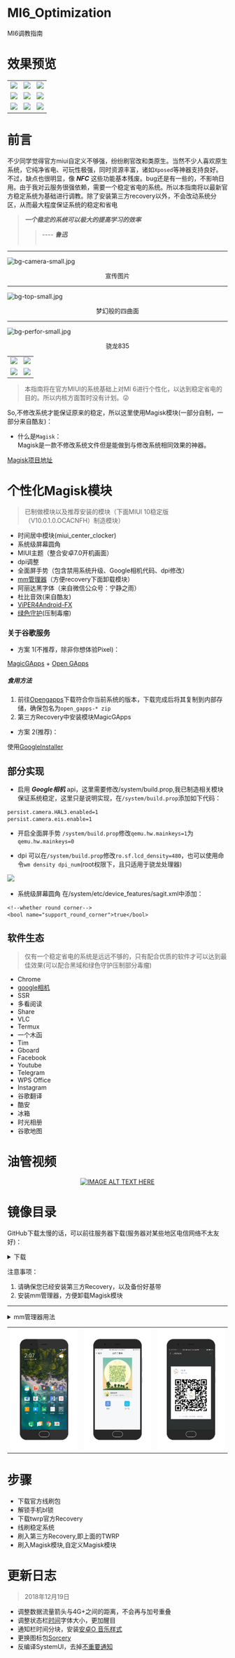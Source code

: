# MI6_Optimization
MI6调教指南

# 效果预览

<table>
  <tr>
<td><a data-fancybox="gallery" href="https://i.loli.net/2018/12/19/5c19cf47d2919.png"><img src="https://i.loli.net/2018/12/19/5c19cf47d2919.png"></a></td>  
<td><a data-fancybox="gallery" href="https://i.loli.net/2018/12/19/5c19cf47d2fb1.png"><img src="https://i.loli.net/2018/12/19/5c19cf47d2fb1.png"></a></td>
<td><a data-fancybox="gallery" href="https://i.loli.net/2018/12/19/5c1a06eb0bb6f.png"><img src="https://i.loli.net/2018/12/19/5c1a06eb0bb6f.png"></a></td>
  </tr>
  <tr>
<td><a data-fancybox="gallery" href="https://i.loli.net/2018/12/19/5c19cf4867fa1.png"><img src="https://i.loli.net/2018/12/19/5c19cf4867fa1.png"></a></td>
<td><a data-fancybox="gallery" href="https://i.loli.net/2018/12/19/5c19cf4872ff5.png"><img src="https://i.loli.net/2018/12/19/5c19cf4872ff5.png"></a></td>
<td><a data-fancybox="gallery" href="https://i.loli.net/2018/12/19/5c19cf48ad8bc.png"><img src="https://i.loli.net/2018/12/19/5c19cf48ad8bc.png"></a></td>
  </tr>
  <tr>
<td><a data-fancybox="gallery" href="https://i.loli.net/2018/12/19/5c19cf48d62a8.png"><img src="https://i.loli.net/2018/12/19/5c19cf48d62a8.png"></a></td>
<td><a data-fancybox="gallery" href="https://i.loli.net/2018/12/19/5c19cf48d7e73.png"><img src="https://i.loli.net/2018/12/19/5c19cf48d7e73.png"></a></td>
<td><a data-fancybox="gallery" href="https://i.loli.net/2018/12/19/5c19cf48ec168.png"><img src="https://i.loli.net/2018/12/19/5c19cf48ec168.png"></a></td>
  </tr>
 </table>

# 前言
不少同学觉得官方miui自定义不够强，纷纷刷官改和类原生。当然不少人喜欢原生系统，它纯净省电、可玩性极强，同时资源丰富，诸如` Xposed `等神器支持良好。不过，缺点也很明显，像 ***NFC*** 这些功能基本残废。bug还是有一些的，不影响日用。由于我对云服务很强依赖，需要一个稳定省电的系统。所以本指南将以最新官方稳定系统为基础进行调教。除了安装第三方recovery以外，不会改动系统分区，从而最大程度保证系统的稳定和省电

> ***一个稳定的系统可以极大的提高学习的效率***
>> ---- ***鲁迅***
>>> ~~~帮我压好鲁迅的棺材盖😳🤪~~~
--- 
![bg-camera-small.jpg](https://i.loli.net/2018/08/15/5b7435e9a260b.jpg)
<div align=center><a>宣传图片</a></div>    

--- 
![bg-top-small.jpg](https://i.loli.net/2018/08/15/5b7435e988976.jpg)
<div align=center><a>梦幻般的四曲面</a></div>    

--- 
![bg-perfor-small.jpg](https://i.loli.net/2018/08/15/5b7435e98718a.jpg)
<div align=center><a>骁龙835</a></div>    

<table>
<tr>
   <td><img src="https://i.loli.net/2018/08/17/5b7620d502033.jpg"></td>
   <td><img src="https://i.loli.net/2018/08/17/5b7620d52bc1c.jpg"></td>
</tr>
<tr>
   <td><img src="https://i.loli.net/2018/08/17/5b7620d5361d7.jpg"></td>
   <td><img src="https://i.loli.net/2018/08/15/5b7435e9266eb.jpg"></td>
</tr>
</table>

> 本指南将在官方MIUI的系统基础上对MI 6进行个性化，以达到稳定省电的目的。所以内核方面暂时没有计划。😜


So,不修改系统才能保证原来的稳定，所以这里使用Magisk模块(一部分自制，一部分来自酷友)：

- 什么是` Magisk `：   
Magisk是一款不修改系统文件但是能做到与修改系统相同效果的神器。

[Magisk项目地址](https://github.com/topjohnwu/Magisk)

# 个性化Magisk模块
> 已制做模块以及推荐安装的模块（下面MIUI 10稳定版（V10.0.1.0.OCACNFH）制造模块）
- 时间居中模块(miui_center_clocker)
- 系统级屏幕圆角
- MIUI主题（整合安卓7.0开机画面）
- dpi调整
- 全面屏手势（包含禁用系统升级、Google相机代码、dpi修改）
- [mm管理器](https://github.com/Magisk-Modules-Repo/Magisk-Manager-for-Recovery-Mode)（方便recovery下面卸载模块）
- 阿丽达黑字体（来自微信公众号：宁静之雨）
- 杜比音效(来自酷友)
- [ViPER4Android-FX](https://github.com/Magisk-Modules-Repo/ViPER4Android-FX)
- [绿色守护](https://github.com/Magisk-Modules-Repo/Greenify4Magisk)(压制毒瘤)

### 关于谷歌服务
- 方案 1(不推荐，除非你想体验Pixel)：

[MagicGApps](https://github.com/Magisk-Modules-Repo/MagicGApps) + [Open GApps](https://github.com/opengapps/opengapps)

##### 食用方法
1. 前往[Opengapps](http://opengapps.org/)下载符合你当前系统的版本，下载完成后将其复制到内部存储，确保包名为` open_gapps-* zip `
2. 第三方Recovery中安装模块MagicGApps


- 方案 2(推荐)：

使用[GoogleInstaller](//googleinstaller.org)

## 部分实现
- 启用 ***Google相机*** api，这里需要修改/system/build.prop,我已制造相关模块保证系统稳定，这里只是说明实现，在` /system/build.prop `添加如下代码：

```
persist.camera.HAL3.enabled=1
persist.camera.eis.enable=1
```
- 开启全面屏手势
` /system/build.prop `修改` qemu.hw.mainkeys=1 `为` qemu.hw.mainkeys=0 `

- dpi
可以在` /system/build.prop `修改` ro.sf.lcd_density=480 `，也可以使用命令` wm density dpi_num `(root权限下，且只适用于骁龙处理器)

![](https://www.youtube.com/watch?v=y4oQiD3MoMM)

- 系统级屏幕圆角
在/system/etc/device_features/sagit.xml中添加：

```
<!--whether round corner--> 
<bool name="support_round_corner">true</bool>
```

## 软件生态
> 仅有一个稳定省电的系统是远远不够的，只有配合优质的软件才可以达到最佳效果(可以配合黑域和绿色守护压制部分毒瘤)

- Chrome
- [google相机](https://www.celsoazevedo.com/files/android/google-camera/f/MGC_5.2.022_1.0.apk)
- SSR
- 多看阅读
- Share
- VLC
- Termux
- 一个木函
- Tim
- Gboard
- Facebook
- Youtube
- Telegram
- WPS Office
- Instagram
- 谷歌翻译
- 酷安
- 冰箱
- 时光相册
- 谷歌地图

# 油管视频
<div align=center>
   
[![IMAGE ALT TEXT HERE](http://img.youtube.com/vi/y4oQiD3MoMM/0.jpg)](http://www.youtube.com/watch?v=y4oQiD3MoMM)

</div>


# 镜像目录

GitHub下载太慢的话，可以前往服务器下载(服务器对某些地区电信网络不太友好)：  

<details><summary>下载</summary><a href="//file.ourfor.top">目录</a></details>

注意事项：
1. 请确保您已经安装第三方Recovery，以及备份好基带
2. 安装mm管理器，方便卸载Magisk模块
--- 

<details>
   <summary>mm管理器用法</summary>
   
   1.重启进入Recovery，打开  ***Terminal***   
   
   2.执行` cd /data/media `
   
   3.使用` ./mm `来使用mm管理器
   
</details>  
 
 <table>
  <tr>
    <td><img src=docs/desktop.png></td>
    <td><img src=docs/qq_add.png></td>
    <td><img src=docs/wechat_add.png></td>
  </tr>
</table>
 
# 步骤

- 下载官方线刷包
- 解锁手机bl锁
- 下载twrp官方Recovery
- 线刷稳定系统
- 刷入第三方Recovery,即上面的TWRP
- 刷入Magisk模块,自定义Magisk模块

# 更新日志

> 2018年12月19日

- 调整数据流量箭头与4G+之间的距离，不会再与加号重叠
- 调整状态栏[时间](#javascript)字体大小，更加醒目
- 通知栏时间分块，安装[安卓O 音乐样式](https://www.coolapk.com/apk/soptqs.medianotification)
- 更换图标包[Sorcery](#javascript)
- 反编译SystemUI，去掉[不重要通知](#javascript)

